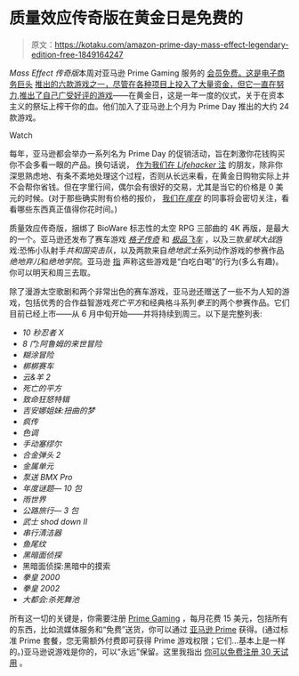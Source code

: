 # 质量效应传奇版在黄金日是免费的

> 原文：<https://kotaku.com/amazon-prime-day-mass-effect-legendary-edition-free-1849164247>

*Mass Effect 传奇版*本周对亚马逊 Prime Gaming 服务的 [会员免费。这是电子商务巨头](https://gaming.amazon.com/home?asc_campaign=InlineText&asc_refurl=https://kotaku.com/amazon-prime-day-mass-effect-legendary-edition-free-1849164247&asc_source=&tag=kinjakotakulink-20) [推出的六款游戏之一，尽管在各种项目上投入了大量资金，但它一直在努力](https://www.wired.com/story/amazon-wants-to-win-at-games-so-why-hasnt-it/),[推出了自己广受好评的游戏](https://www.bloomberg.com/news/features/2021-01-29/amazon-game-studios-struggles-to-find-a-hit)——在黄金日，这是一年一度的仪式，关于在资本主义的祭坛上榨干你的血。他们加入了亚马逊上个月为 Prime Day 推出的大约 24 款游戏。

Watch

每年，亚马逊都会举办一系列名为 Prime Day 的促销活动，旨在刺激你花钱购买你不会多看一眼的产品。换句话说， [作为我们在 *Lifehacker* 注](https://lifehacker.com/the-only-good-advice-for-shopping-amazon-prime-day-1849154608) 的朋友，除非你深思熟虑地、有条不紊地处理这个过程，否则从长远来看，在黄金日购物实际上并不会帮你省钱。但在字里行间，偶尔会有很好的交易，尤其是当它的价格是 0 美元的时候。(对于那些确实附有价格的报价， [我们在*库存*](https://theinventory.com/) 的同事将会密切关注，看看哪些东西真正值得你花时间。)

质量效应传奇版，捆绑了 BioWare 标志性的太空 RPG 三部曲的 4K 再版，是最大的一个。亚马逊还发布了赛车游戏 [*格子传奇*](https://jalopnik.com/grid-legends-is-pure-playable-motorsport-spectacle-in-1848581070) 和 [*极品飞车*](https://kotaku.com/the-first-60-minutes-of-need-for-speed-heat-1839645704) ，以及三款*星球大战*游戏:恐怖小队射手*共和国突击队*，以及两款来自*绝地武士*系列动作游戏的参赛作品*绝地弃儿*和*绝地学院*。亚马逊 [指](https://primegaming.blog/start-freeloading-over-30-games-with-prime-gaming-for-prime-day-2022-4a760c6cdb75) 声称这些游戏是“白吃白喝”的行为(多么有趣)。你可以明天和周三去取。

除了漫游太空歌剧和两个非常出色的赛车游戏，亚马逊还赠送了一些不为人知的游戏，包括优秀的合作益智游戏*死亡平方*和经典格斗系列*拳王*的两个参赛作品。它们目前已经上市——从 6 月中旬开始——并将持续到周三。以下是完整列表:

*   *10 秒忍者 X*
*   *8 门:阿鲁姆的来世冒险*
*   *糊涂冒险*
*   *梆梆赛车*
*   *云&羊 2*
*   *死亡的平方*
*   *致命狂怒特辑*
*   *吉安娜姐妹:扭曲的梦*
*   *疯传*
*   *色调*
*   *手动塞缪尔*
*   *合金弹头 2*
*   *金属单元*
*   *泵送 BMX Pro*
*   *年度谜题— 10 包*
*   *雨世界*
*   *公路旅行— 3 包*
*   *武士 shod down II*
*   *串行清洁器*
*   *鱼尾纹*
*   *黑暗面侦探*
*   黑暗面侦探:黑暗中的摸索
*   *拳皇 2000*
*   *拳皇 2002*
*   *大都会:杀死舞池*

所有这一切的关键是，你需要注册 [Prime Gaming](https://gaming.amazon.com/home?asc_campaign=InlineText&asc_refurl=https://kotaku.com/amazon-prime-day-mass-effect-legendary-edition-free-1849164247&asc_source=&tag=kinjakotakulink-20) ，每月花费 15 美元，包括所有的东西，比如流媒体服务和“免费”送货，你可以通过 [亚马逊 Prime](https://www.amazon.com/amazonprime?asc_campaign=InlineText&asc_refurl=https://kotaku.com/amazon-prime-day-mass-effect-legendary-edition-free-1849164247&asc_source=&tag=kinjakotakulink-20) 获得。(通过标准 Prime 套餐，您无需额外付费即可获得 Prime 游戏权限；它们…基本上是一样的。)亚马逊说游戏是你的，可以“永远”保留。这里我指出 [你可以免费注册 30 天试用](https://gaming.amazon.com/home?asc_campaign=InlineText&asc_refurl=https://kotaku.com/amazon-prime-day-mass-effect-legendary-edition-free-1849164247&asc_source=&tag=kinjakotakulink-20) 。